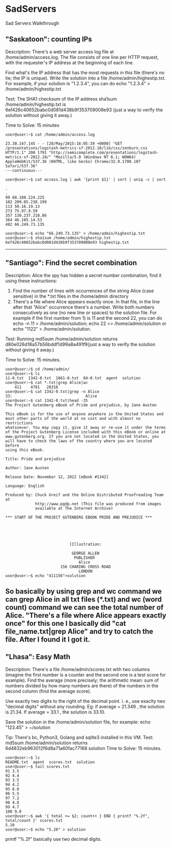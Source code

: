 # SadServers
Sad Servers Walkthrough

## "Saskatoon": counting IPs

Description: There's a web server access log file at /home/admin/access.log. The file consists of one line per HTTP request, with the requester's IP address at the beginning of each line.

Find what's the IP address that has the most requests in this file (there's no tie; the IP is unique). Write the solution into a file /home/admin/highestip.txt. For example, if your solution is "1.2.3.4", you can do echo "1.2.3.4" > /home/admin/highestip.txt

Test: The SHA1 checksum of the IP address sha1sum /home/admin/highestip.txt is 6ef426c40652babc0d081d438b9f353709008e93 (just a way to verify the solution without giving it away.)

Time to Solve: 15 minutes

```
user@user:~$ cat /home/admin/access.log

23.30.147.145 - - [20/May/2015:16:05:39 +0000] "GET /presentations/logstash-metrics-sf-2012.10/lib/css/zenburn.css HTTP/1.1" 200 1791 "http://semicomplete.com/presentations/logstash-metrics-sf-2012.10/" "Mozilla/5.0 (Windows NT 6.1; WOW64) AppleWebKit/537.36 (KHTML, like Gecko) Chrome/32.0.1700.107 Safari/537.36"
---continuous---

user@user:~$ cat access.log | awk '{print $1}' | sort | uniq -c | sort

.
.
99 68.180.224.225
102 209.85.238.199
113 50.16.19.13
273 75.97.9.59
357 130.237.218.86
364 46.105.14.53
482 66.249.73.135

user@user:~$ echo "66.249.73.135" > /home/admin/highestip.txt
user@user:~$ sha1sum /home/admin/highestip.txt
6ef426c40652babc0d081d438b9f353709008e93 highestip.txt

```
---
## "Santiago": Find the secret combination

Description: Alice the spy has hidden a secret number combination, find it using these instructions:

1) Find the number of lines with occurrences of the string Alice (case sensitive) in the *.txt files in the /home/admin directory
2) There's a file where Alice appears exactly once. In that file, in the line after that "Alice" occurrence there's a number.
Write both numbers consecutively as one (no new line or spaces) to the solution file. For example if the first number from 1) is 11 and the second 22, you can do echo -n 11 > /home/admin/solution; echo 22 >> /home/admin/solution or echo "1122" > /home/admin/solution.

Test: Running md5sum /home/admin/solution returns d80e026d18a57b56bddf1d99a8a491f9(just a way to verify the solution without giving it away.)

Time to Solve: 15 minutes.

```
user@user:/$ cd /home/admin/
user@user:~$ ls
11-0.txt  1342-0.txt  1661-0.txt  84-0.txt  agent  solution
user@user:~$ cat *.txt|grep Alice|wc
    411    4781   28316
user@user:~$ cat 1342-0.txt|grep -n Alice
33:                                Alice
user@user:~$ cat 1342-0.txt|head -35
The Project Gutenberg eBook of Pride and prejudice, by Jane Austen

This eBook is for the use of anyone anywhere in the United States and
most other parts of the world at no cost and with almost no restrictions
whatsoever. You may copy it, give it away or re-use it under the terms
of the Project Gutenberg License included with this eBook or online at
www.gutenberg.org. If you are not located in the United States, you
will have to check the laws of the country where you are located before
using this eBook.

Title: Pride and prejudice

Author: Jane Austen

Release Date: November 12, 2022 [eBook #1342]

Language: English

Produced by: Chuck Greif and the Online Distributed Proofreading Team at
             http://www.pgdp.net (This file was produced from images
             available at The Internet Archive)

*** START OF THE PROJECT GUTENBERG EBOOK PRIDE AND PREJUDICE ***





                            [Illustration:

                             GEORGE ALLEN
                              PUBLISHER
                                Alice
                        156 CHARING CROSS ROAD
                                LONDON
user@user:~$ echo "411156">solution
```
So basically by using grep and wc command we can grep Alice in all txt files (*.txt) and wc (word count) command we can see the total number of Alice.
"There's a file where Alice appears exactly once" for this one I basically did "cat file_name.txt|grep Alice" and try to catch the file. After I found it I got it.
---
## "Lhasa": Easy Math


Description: There's a file /home/admin/scores.txt with two columns (imagine the first number is a counter and the second one is a test score for example).
Find the average (more precisely; the arithmetic mean: sum of numbers divided by how many numbers are there) of the numbers in the second column (find the average score).

Use exactly two digits to the right of the decimal point. i. e., use exaclty two "decimal digits" without any rounding. Eg: if average = 21.349 , the solution is 21.34. If average = 33.1 , the solution is 33.10.

Save the solution in the /home/admin/solution file, for example: echo "123.45" > ~/solution

Tip: There's bc, Python3, Golang and sqlite3 installed in this VM.
Test: md5sum /home/admin/solution returns 6d4832eb963012f6d8a71a60fac77168 solution
Time to Solve: 15 minutes.
```
user@user:~$ ls
README.txt  agent  scores.txt  solution
user@user:~$ tail scores.txt 
91 3.5
92 4.4
93 3.5
94 4.2
95 8.0
96 5.5
97 7.2
98 4.8
99 4.7
100 9.0
user@user:~$ awk '{ total += $2; count++ } END { printf "%.2f", total/count }' scores.txt
5.20
user@user:~$ echo "5.20" > solution
```
printf "%.2f" basically use two decimal digits. 
